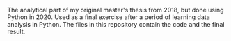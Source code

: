 The analytical part of my original master's thesis from 2018, but done using Python in 2020. Used as a final exercise after a period of learning data analysis in Python. The files in this repository contain the code and the final result.
